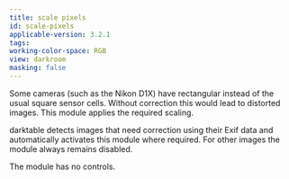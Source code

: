 ```yaml
---
title: scale pixels
id: scale-pixels
applicable-version: 3.2.1
tags: 
working-color-space: RGB 
view: darkroom
masking: false
---
```


Some cameras (such as the Nikon D1X) have rectangular instead of the usual square sensor cells. Without correction this would lead to distorted images. This module applies the required scaling.

darktable detects images that need correction using their Exif data and automatically activates this module where required. For other images the module always remains disabled. 

The module has no controls.
